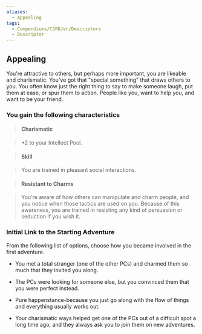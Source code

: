 ```yaml
---
aliases:
  - Appealing
tags:
  - Compendiums/CSRD/en/Descriptors
  - Descriptor
---
```

  
## Appealing    
You're attractive to others, but perhaps more important, you are likeable and charismatic. You've got that "special something" that draws others to you. You often know just the right thing to say to make someone laugh, put them at ease, or spur them to action. People like you, want to help you, and want to be your friend.  
### You gain the following characteristics    
> #### Charismatic  
> +2 to your Intellect Pool.    
  
> #### Skill  
> You are trained in pleasant social interactions.    
  
> #### Resistant to Charms  
> You're aware of how others can manipulate and charm people, and you notice when those tactics are used on you. Because of this awareness, you are trained in resisting any kind of persuasion or seduction if you wish it.    
  
### Initial Link to the Starting Adventure    
From the following list of options, choose how you became involved in the first adventure.    
- You met a total stranger (one of the other PCs) and charmed them so much that they invited you along.    
- The PCs were looking for someone else, but you convinced them that you were perfect instead.    
- Pure happenstance-because you just go along with the flow of things and everything usually works out.    
- Your charismatic ways helped get one of the PCs out of a difficult spot a long time ago, and they always ask you to join them on new adventures.  
